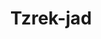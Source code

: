 ---
layout: item
title: Tzrek-jad
item-id: 13225
datatable: true
id: 13225
name: "Tzrek-jad"
members: true
lowalch: 0
highalch: 0
examine: "This is not going to hurt... but it might tickle."
monsters:
  - id: 3127
    name: "TzTok-Jad"
    members: true
    combat_level: 702
    wiki_url: "https://oldschool.runescape.wiki/w/TzTok-Jad"
    drops:
      - quantity: "1"
        rarity: 0.005
    image: "https://oldschool.runescape.wiki/images/thumb/8/82/TzTok-Jad.png/1200px-TzTok-Jad.png?87507"
---